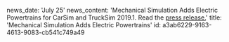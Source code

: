 news_date: 'July 25'
news_content: 'Mechanical Simulation Adds Electric Powertrains for CarSim and TruckSim 2019.1. Read the [press release.](https://www.carsim.com/publications/pressreleases/2019_07_25.php)'
title: 'Mechanical Simulation Adds Electric Powertrains'
id: a3ab6229-9163-4613-9083-cb541c749a49
